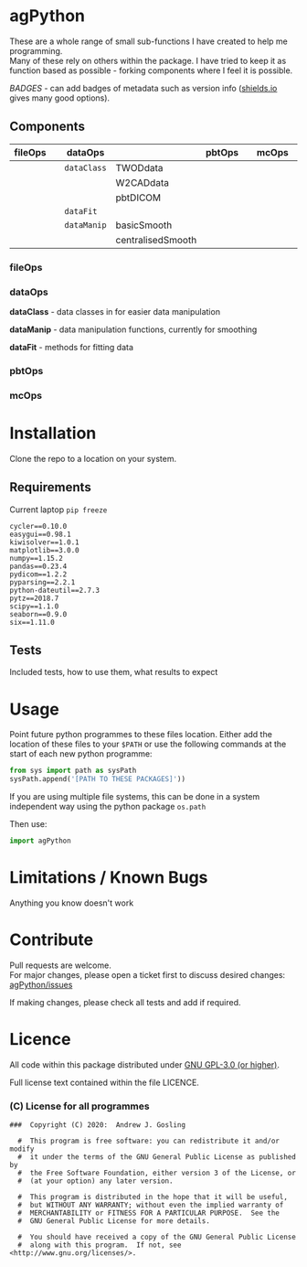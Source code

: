 # agPython

These are a whole range of small sub-functions I have created to help me programming.  
Many of these rely on others within the package.  I have tried to keep it as function based as possible - forking components where I feel it is possible.

*BADGES* - can add badges of metadata such as version info  ([shields.io](https://shields.io/) gives many good options).

## Components

| fileOps | | dataOps | | pbtOps  | |  mcOps  | |
| --- | --- | --- | --- | --- | --- | --- | --- |
| | | `dataClass` | TWODdata  | | | | |
| | |             | W2CADdata | | | | |
| | |             | pbtDICOM  | | | | |
| | | `dataFit` | | | | | |
| | | `dataManip`  | basicSmooth| | | | |
| | |              | centralisedSmooth| | | | |

###  fileOps

###  dataOps

**dataClass**  -
data classes in for easier data manipulation

**dataManip** -
data manipulation functions, currently for smoothing

**dataFit** -
methods for fitting data

###  pbtOps

### mcOps

# Installation

Clone the repo to a location on your system.

## Requirements

Current laptop `pip freeze`

```
cycler==0.10.0
easygui==0.98.1
kiwisolver==1.0.1
matplotlib==3.0.0
numpy==1.15.2
pandas==0.23.4
pydicom==1.2.2
pyparsing==2.2.1
python-dateutil==2.7.3
pytz==2018.7
scipy==1.1.0
seaborn==0.9.0
six==1.11.0
```

## Tests

Included tests, how to use them, what results to expect

# Usage

Point future python programmes to these files location.  Either add the location of these files to your `$PATH` or use the following commands at the start of each new python programme:

``` python
from sys import path as sysPath
sysPath.append('[PATH TO THESE PACKAGES]'))
```

If you are using multiple file systems, this can be done in a system independent way using the python package `os.path`

Then use:

```python
import agPython
```

# Limitations / Known Bugs

Anything you know doesn't work

# Contribute

Pull requests are welcome.  
For major changes, please open a ticket first to discuss desired changes:  [agPython/issues](http://github.com/agosling/agPython/issues)

If making changes, please check all tests and add if required.

# Licence

All code within this package distributed under [GNU GPL-3.0 (or higher)](https://opensource.org/licenses/GPL-3.0).

Full license text contained within the file LICENCE.

###  (C) License for all programmes

```
###  Copyright (C) 2020:  Andrew J. Gosling

  #  This program is free software: you can redistribute it and/or modify
  #  it under the terms of the GNU General Public License as published by
  #  the Free Software Foundation, either version 3 of the License, or
  #  (at your option) any later version.

  #  This program is distributed in the hope that it will be useful,
  #  but WITHOUT ANY WARRANTY; without even the implied warranty of
  #  MERCHANTABILITY or FITNESS FOR A PARTICULAR PURPOSE.  See the
  #  GNU General Public License for more details.

  #  You should have received a copy of the GNU General Public License
  #  along with this program.  If not, see <http://www.gnu.org/licenses/>.
```
